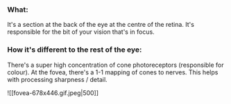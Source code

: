 ### What:
It's a section at the back of the eye at the centre of the retina. It's responsible for the bit of your vision that's in focus. 

### How it's different to the rest of the eye:
There's a super high concentration of cone photoreceptors (responsible for colour). At the fovea, there's a 1-1 mapping of cones to nerves. This helps with processing sharpness / detail. 


![[fovea-678x446.gif.jpeg|500]]